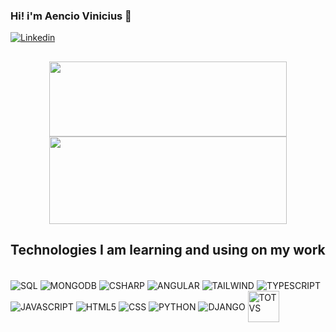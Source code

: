 ### Hi! i'm Aencio Vinicius 🤠

[![Linkedin](https://img.shields.io/badge/LinkedIn-0077B5?style=for-the-badge&logo=linkedin&logoColor=white)](https://www.linkedin.com/in/aencio-vinicius-4057a825b/)

##

<div align="center">
  <img height="120em" width="380em" src="https://github-readme-stats.vercel.app/api?username=AencioVinicius2&show_icons=true&theme=dark"/>
  <img height="140em" width="380em" src="https://github-readme-stats.vercel.app/api/top-langs/?username=AencioVinicius2&layout=compact&langs_count=7&theme=dark"/>
</div>

## Technologies I am learning and using on my work

<div style="display:inline_block"><br>

  <img align="center" alt="SQL" src="https://img.shields.io/badge/Microsoft_SQL_Server-CC2927?style=for-the-badge&logo=microsoft-sql-server&logoColor=white"/>

  <img align="center" alt="MONGODB" src="https://img.shields.io/badge/MongoDB-4EA94B?style=for-the-badge&logo=mongodb&logoColor=white"/>

  <img align="center" alt="CSHARP" src="https://img.shields.io/badge/C%23-239120?style=for-the-badge&logo=c-sharp&logoColor=white"/>

  <img align="center" alt="ANGULAR" src="https://img.shields.io/badge/Angular-DD0031?style=for-the-badge&logo=angular&logoColor=white"/>

  <img align="center" alt="TAILWIND" src="https://img.shields.io/badge/Tailwind_CSS-38B2AC?style=for-the-badge&logo=tailwind-css&logoColor=white"/>

  <img align="center" alt="TYPESCRIPT" src="https://img.shields.io/badge/TypeScript-007ACC?style=for-the-badge&logo=typescript&logoColor=white"/>

  <img align="center" alt="JAVASCRIPT" src="https://img.shields.io/badge/JavaScript-F7DF1E?style=for-the-badge&logo=javascript&logoColor=black"/>

  <img align="center" alt="HTML5" src="https://img.shields.io/badge/HTML5-E34F26?style=for-the-badge&logo=html5&logoColor=white"/>

  <img align="center" alt="CSS" src="https://img.shields.io/badge/CSS3-1572B6?style=for-the-badge&logo=css3&logoColor=white"/>

  <img align="center" alt="PYTHON" src="https://img.shields.io/badge/Python-14354C?style=for-the-badge&logo=python&logoColor=white"/>
  
  <img align="center" alt="DJANGO" src="https://img.shields.io/badge/Django-092E20?style=for-the-badge&logo=django&logoColor=white"/>
  
  <img align="center" alt="TOTVS" height="50px" src="https://camo.githubusercontent.com/9eb42146b6f405d87cacdb309251273eaa0d3b5871e8f83a64d19cfb12773a03/68747470733a2f2f6173736574732d676c6f62616c2e776562736974652d66696c65732e636f6d2f3632343230323235396364653036376565306130663034382f3633613237666435326330333633383537376565626236385f746f7476732e706e67"/>
</div><br/>






